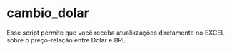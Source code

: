 # cambio_dolar
Esse script permite que você receba atualikzações diretamente no EXCEL sobre o preço-relação entre Dolar e BRL
